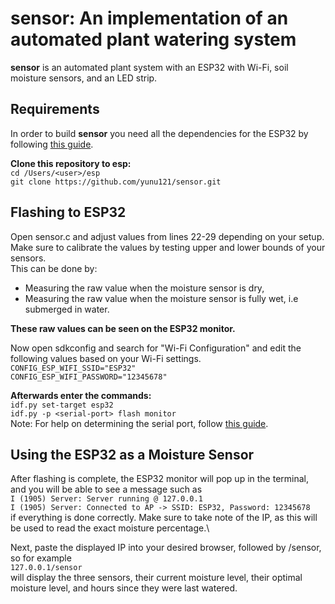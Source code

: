 sensor: An implementation of an automated plant watering system
========================================================================
**sensor** is an automated plant system with an ESP32 with Wi-Fi, 
soil moisture sensors, and an LED strip.

Requirements
------------
In order to build **sensor** you need all the dependencies for the ESP32 by following [this guide](https://docs.espressif.com/projects/esp-idf/en/latest/esp32/get-started/).

**Clone this repository to esp:**\
```cd /Users/<user>/esp```\
```git clone https://github.com/yunu121/sensor.git```

Flashing to ESP32
-----------------
Open sensor.c and adjust values from lines 22-29 depending on your setup.\
Make sure to calibrate the values by testing upper and lower bounds of your sensors.\
This can be done by:
- Measuring the raw value when the moisture sensor is dry,
- Measuring the raw value when the moisture sensor is fully wet, i.e submerged in water.

**These raw values can be seen on the ESP32 monitor.**

Now open sdkconfig and search for "Wi-Fi Configuration" and edit the following values based
on your Wi-Fi settings.\
```CONFIG_ESP_WIFI_SSID="ESP32"```\
```CONFIG_ESP_WIFI_PASSWORD="12345678"```

**Afterwards enter the commands:**\
```idf.py set-target esp32```\
```idf.py -p <serial-port> flash monitor```\
Note: For help on determining the serial port, follow [this guide](https://docs.espressif.com/projects/esp-idf/en/latest/esp32/get-started/establish-serial-connection.html).

Using the ESP32 as a Moisture Sensor
------------------------------------
After flashing is complete, the ESP32 monitor will pop up in the terminal, and you will be able to see a message such as\
```I (1905) Server: Server running @ 127.0.0.1```\
```I (1905) Server: Connected to AP -> SSID: ESP32, Password: 12345678```\
if everything is done correctly. Make sure to take note of the IP, as this will be used to read the exact moisture percentage.\

Next, paste the displayed IP into your desired browser, followed by /sensor, so for example\
```127.0.0.1/sensor```\
will display the three sensors, their current moisture level, their optimal moisture level, and hours since they were last watered.
